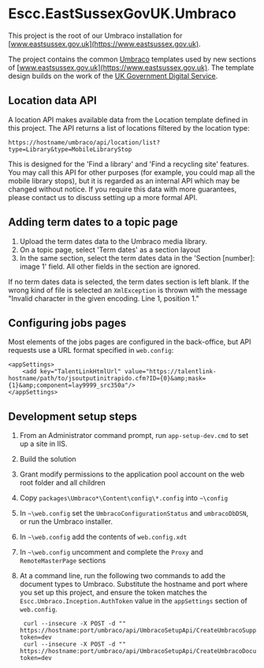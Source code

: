 # Escc.EastSussexGovUK.Umbraco

This project is the root of our Umbraco installation for [www.eastsussex.gov.uk](https://www.eastsussex.gov.uk). 

The project contains the common [Umbraco](http://umbraco.com/) templates used by new sections of [www.eastsussex.gov.uk](https://www.eastsussex.gov.uk). The template design builds on the work of the [UK Government Digital Service](https://gds.blog.gov.uk/).

## Location data API

A location API makes available data from the Location template defined in this project. The API returns a list of locations filtered by the location type:

	https://hostname/umbraco/api/location/list?type=Library&type=MobileLibraryStop

This is designed for the 'Find a library' and 'Find a recycling site' features. You may call this API for other purposes (for example, you could map all the mobile library stops), but it is regarded as an internal API which may be changed without notice. If you require this data with more guarantees, please contact us to discuss setting up a more formal API. 

## Adding term dates to a topic page

1. Upload the term dates data to the Umbraco media library.
2. On a topic page, select 'Term dates' as a section layout
3. In the same section, select the term dates data in the 'Section [number]: image 1' field. All other fields in the section are ignored.

If no term dates data is selected, the term dates section is left blank. If the wrong kind of file is selected an `XmlException` is thrown with the message "Invalid character in the given encoding. Line 1, position 1."

## Configuring jobs pages

Most elements of the jobs pages are configured in the back-office, but API requests use a URL format specified in `web.config`:

	<appSettings>
    	<add key="TalentLinkHtmlUrl" value="https://talentlink-hostname/path/to/jsoutputinitrapido.cfm?ID={0}&amp;mask={1}&amp;component=lay9999_src350a"/>
	</appSettings>

## Development setup steps

1. From an Administrator command prompt, run `app-setup-dev.cmd` to set up a site in IIS.
2. Build the solution
3. Grant modify permissions to the application pool account on the web root folder and all children
4. Copy `packages\Umbraco*\Content\config\*.config` into `~\config`
6. In `~\web.config` set the `UmbracoConfigurationStatus` and `umbracoDbDSN`, or run the Umbraco installer.
8. In `~\web.config` add the contents of `web.config.xdt`
7. In `~\web.config` uncomment and complete the `Proxy` and `RemoteMasterPage` sections
8. At a command line, run the following two commands to add the document types to Umbraco. Substitute the hostname and port where you set up this project, and ensure the token matches the `Escc.Umbraco.Inception.AuthToken` value in the `appSettings` section of `web.config`.

		curl --insecure -X POST -d "" https://hostname:port/umbraco/api/UmbracoSetupApi/CreateUmbracoSupportingTypes?token=dev
		curl --insecure -X POST -d "" https://hostname:port/umbraco/api/UmbracoSetupApi/CreateUmbracoDocumentTypes?token=dev